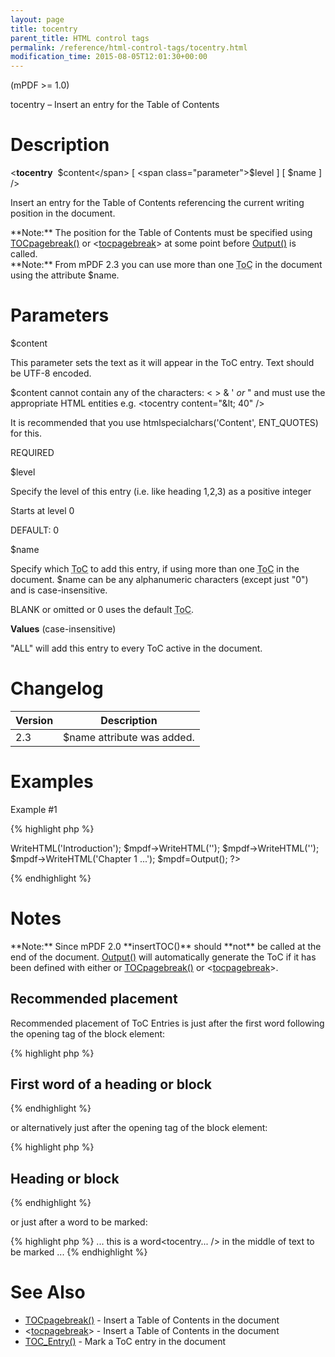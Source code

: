 ```yaml
---
layout: page
title: tocentry
parent_title: HTML control tags
permalink: /reference/html-control-tags/tocentry.html
modification_time: 2015-08-05T12:01:30+00:00
---
```


(mPDF >= 1.0)

tocentry – Insert an entry for the Table of Contents

# Description

&lt;**tocentry**  <span class="parameter">$content</span> [ <span class="parameter">$level</span> ] [ <span class="parameter">$name</span> ] /&gt;

Insert an entry for the Table of Contents referencing the current writing position in the document.

<div class="alert alert-info" role="alert">**Note:** The position for the Table of Contents must be specified using <a href="{{ "/reference/mpdf-functions/tocpagebreak.html" | prepend: site.baseurl }}">TOCpagebreak()</a> or &lt;<a href="{{ "/reference/html-control-tags/tocpagebreak.html" | prepend: site.baseurl }}">tocpagebreak</a>&gt; at some point before <a href="{{ "/reference/mpdf-functions/output.html" | prepend: site.baseurl }}">Output()</a> is called.</div>

<div class="alert alert-info" role="alert">**Note:** From mPDF 2.3 you can use more than one <acronym title="Table of Contents">ToC</acronym> in the document using the attribute <span class="parameter">$name</span>.</div>

# Parameters

<span class="parameter">$content</span>

This parameter sets the text as it will appear in the ToC entry. Text should be UTF-8 encoded.

<span class="parameter">$content</span> cannot contain any of the characters: &lt; &gt; &amp; ' *or* " and must use the appropriate HTML entities e.g. &lt;tocentry content="&amp;lt; 40" /&gt;

It is recommended that you use htmlspecialchars('Content', ENT_QUOTES) for this.

<span class="smallblock">REQUIRED</span>

<span class="parameter">$level</span>

Specify the level of this entry (i.e. like heading 1,2,3) as a positive integer 

Starts at level 0

<span class="smallblock">DEFAULT</span>: 0

<span class="parameter">$name</span>

Specify which <acronym title="Table of Contents">ToC</acronym> to add this entry, if using more than one <acronym title="Table of Contents">ToC</acronym> in the document. <span class="parameter">$name</span> can be any alphanumeric characters (except just "0") and is case-insensitive.

<span class="smallblock">BLANK</span> or omitted or 0 uses the default <acronym title="Table of Contents">ToC</acronym>.

**Values** (case-insensitive)

"ALL" will add this entry to every ToC active in the document.

# Changelog

<table class="table"> <thead>
<tr> <th>Version</th><th>Description</th> </tr>
</thead> <tbody>
<tr>
<td>2.3</td>
<td><span class="parameter">$name</span> attribute was added.</td>
</tr>
</tbody> </table>

# Examples

Example #1

{% highlight php %}
<?php

$mpdf = new \Mpdf\Mpdf();

$mpdf->WriteHTML('Introduction');

$mpdf->WriteHTML('<tocpagebreak />');

$mpdf->WriteHTML('<tocentry content="Chapter 1" />');

$mpdf->WriteHTML('Chapter 1 ...');

$mpdf=Output();

?>
{% endhighlight %}

# Notes

<div class="alert alert-info" role="alert">**Note:** Since mPDF 2.0 **insertTOC()** should **not** be called at the end of the document. <a href="{{ "/reference/codepages-glyphs/iso-8859-win-comparison-chart.html" | prepend: site.baseurl }}">Output()</a> will automatically generate the ToC if it has been defined with either or <a href="{{ "/reference/mpdf-functions/tocpagebreak.html" | prepend: site.baseurl }}">TOCpagebreak()</a> or &lt;<a href="{{ "/reference/html-control-tags/tocpagebreak.html" | prepend: site.baseurl }}">tocpagebreak</a>&gt;.</div>

## Recommended placement

Recommended placement of ToC Entries is just after the first word following the opening tag of the block element:

{% highlight php %}
<h2>First<tocentry... /> word of a heading or block</h2>
{% endhighlight %}

or alternatively just after the opening tag of the block element:

{% highlight php %}
<h2><tocentry... />Heading or block</h2>
{% endhighlight %}

or just after a word to be marked:

{% highlight php %}
... this is a word<tocentry... /> in the middle of text to be marked ...
{% endhighlight %}

# See Also

<ul>
<li class="manual_boxlist"> <a href="{{ "/reference/mpdf-functions/tocpagebreak.html" | prepend: site.baseurl }}">TOCpagebreak()</a> - Insert a Table of Contents in the document </li>
<li class="manual_boxlist"> &lt;<a href="{{ "/reference/html-control-tags/tocpagebreak.html" | prepend: site.baseurl }}">tocpagebreak</a>&gt; - Insert a Table of Contents in the document </li>
<li class="manual_boxlist"> <a href="{{ "/reference/mpdf-functions/toc-entry.html" | prepend: site.baseurl }}">TOC_Entry()</a> - Mark a ToC entry in the document </li>
</ul>
